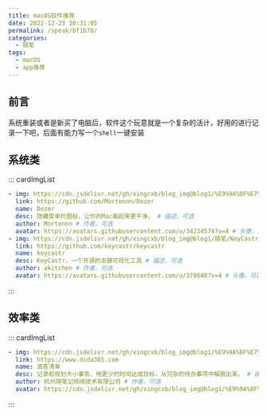 ```yaml
---
title: macOS软件推荐
date: 2022-12-23 10:31:05
permalink: /speak/bf1b70/
categories:
  - 随笔
tags:
  - macOS
  - app推荐
---
```


## 前言

系统重装或者是新买了电脑后，软件这个玩意就是一个复杂的活计，好用的进行记录一下吧，后面有能力写一个`shell`一键安装

<!-- more -->

## 系统类

::: cardImgList
```yaml
- img: https://cdn.jsdelivr.net/gh/xingcxb/blog_img@blog1/%E9%9A%8F%E7%AC%94/Dozer-AppIcon.png
  link: https://github.com/Mortennn/Dozer
  name: Dozer
  desc: 隐藏菜单栏图标，让你的Mac看起来更干净。 # 描述，可选
  author: Mortennn # 作者，可选
  avatar: https://avatars.githubusercontent.com/u/34214574?v=4 # 头像，可选
- img: https://cdn.jsdelivr.net/gh/xingcxb/blog_img@blog1/随笔/KeyCastr.png
  link: https://github.com/keycastr/keycastr
  name: keycastr
  desc: KeyCastr，一个开源的击键可视化工具 # 描述，可选
  author: akitchen # 作者，可选
  avatar: https://avatars.githubusercontent.com/u/378648?v=4 # 头像，可选
```
:::

## 效率类

::: cardImgList
```yaml
- img: https://cdn.jsdelivr.net/gh/xingcxb/blog_img@blog1/%E9%9A%8F%E7%AC%94/dida-AppIcon.png
  link: https://www.dida365.com
  name: 滴答清单
  desc: 记录和规划大小事务、用更少的时间达成目标，从冗杂的待办事项中解脱出来。 # 描述，可选
  author: 杭州随笔记网络技术有限公司 # 作者，可选
  avatar: https://cdn.jsdelivr.net/gh/xingcxb/blog_img@blog1/%E9%9A%8F%E7%AC%94/dida-AppIcon.png # 头像，可选
```
:::